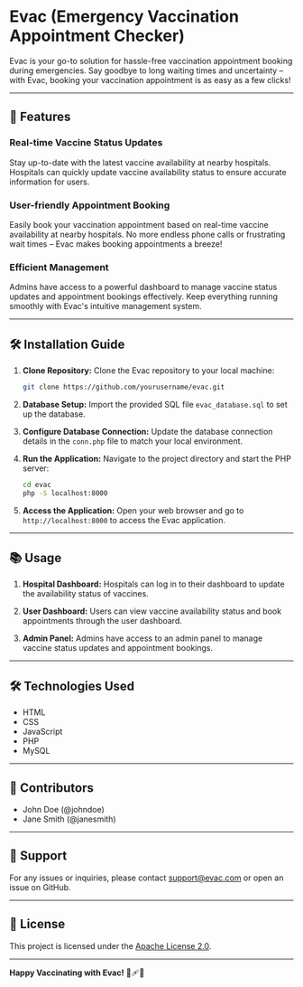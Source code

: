 # Evac (Emergency Vaccination Appointment Checker)

Evac is your go-to solution for hassle-free vaccination appointment booking during emergencies. Say goodbye to long waiting times and uncertainty – with Evac, booking your vaccination appointment is as easy as a few clicks!

---

## 🚀 Features

### Real-time Vaccine Status Updates
Stay up-to-date with the latest vaccine availability at nearby hospitals. Hospitals can quickly update vaccine availability status to ensure accurate information for users.

### User-friendly Appointment Booking
Easily book your vaccination appointment based on real-time vaccine availability at nearby hospitals. No more endless phone calls or frustrating wait times – Evac makes booking appointments a breeze!

### Efficient Management
Admins have access to a powerful dashboard to manage vaccine status updates and appointment bookings effectively. Keep everything running smoothly with Evac's intuitive management system.

---

## 🛠️ Installation Guide

1. **Clone Repository:** Clone the Evac repository to your local machine:
   ```bash
   git clone https://github.com/yourusername/evac.git
   ```

2. **Database Setup:** Import the provided SQL file `evac_database.sql` to set up the database.

3. **Configure Database Connection:** Update the database connection details in the `conn.php` file to match your local environment.

4. **Run the Application:** Navigate to the project directory and start the PHP server:
   ```bash
   cd evac
   php -S localhost:8000
   ```

5. **Access the Application:** Open your web browser and go to `http://localhost:8000` to access the Evac application.

---

## 📚 Usage

1. **Hospital Dashboard:** Hospitals can log in to their dashboard to update the availability status of vaccines.

2. **User Dashboard:** Users can view vaccine availability status and book appointments through the user dashboard.

3. **Admin Panel:** Admins have access to an admin panel to manage vaccine status updates and appointment bookings.

---

## 🛠️ Technologies Used

- HTML
- CSS
- JavaScript
- PHP
- MySQL

---

## 🌟 Contributors

- John Doe (@johndoe)
- Jane Smith (@janesmith)

---

## 📧 Support

For any issues or inquiries, please contact support@evac.com or open an issue on GitHub.

---

## 📄 License

This project is licensed under the [Apache License 2.0](https://www.apache.org/licenses/LICENSE-2.0).

---

**Happy Vaccinating with Evac!** 🚀🩹💉
